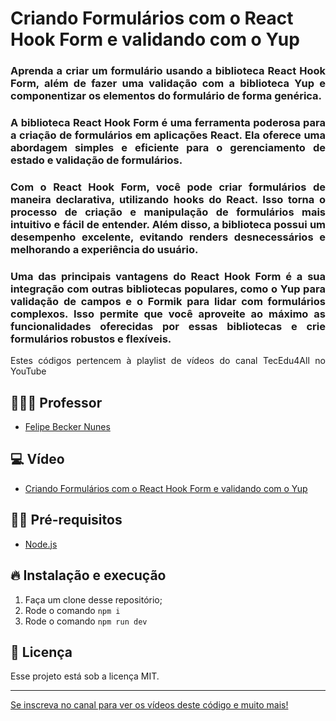 # Criando Formulários com o React Hook Form e validando com o Yup

<h3 align="justify">
  Aprenda a criar um formulário usando a biblioteca React Hook Form, além de fazer uma validação com a biblioteca Yup e componentizar os elementos do formulário de forma genérica.
  </h3>
  
<h3 align="justify">
A biblioteca React Hook Form é uma ferramenta poderosa para a criação de formulários em aplicações React. Ela oferece uma abordagem simples e eficiente para o gerenciamento de estado e validação de formulários.
  </h3>
  
<h3 align="justify">
Com o React Hook Form, você pode criar formulários de maneira declarativa, utilizando hooks do React. Isso torna o processo de criação e manipulação de formulários mais intuitivo e fácil de entender. Além disso, a biblioteca possui um desempenho excelente, evitando renders desnecessários e melhorando a experiência do usuário.
</h3>

<h3 align="justify">
Uma das principais vantagens do React Hook Form é a sua integração com outras bibliotecas populares, como o Yup para validação de campos e o Formik para lidar com formulários complexos. Isso permite que você aproveite ao máximo as funcionalidades oferecidas por essas bibliotecas e crie formulários robustos e flexíveis.
</h3>

<p align="justify">Estes códigos pertencem à playlist de vídeos do canal TecEdu4All no YouTube</p> 


## 👨🏼‍💻 Professor

- [Felipe Becker Nunes](https://www.linkedin.com/in/felipe-becker-nunes-b561a576/)

## 💻 Vídeo

- [Criando Formulários com o React Hook Form e validando com o Yup](https://www.youtube.com/watch?v=UCO4DyxnMwA)

## ✋🏻 Pré-requisitos

- [Node.js](https://nodejs.org/en/)

## 🔥 Instalação e execução

1. Faça um clone desse repositório;
2. Rode o comando `npm i`
4. Rode o comando `npm run dev`

## 📝 Licença

Esse projeto está sob a licença MIT. 

---

[Se inscreva no canal para ver os vídeos deste código e muito mais!](https://www.youtube.com/channel/UClIDejJoLMKCfXKEyi5ZTWQ)

